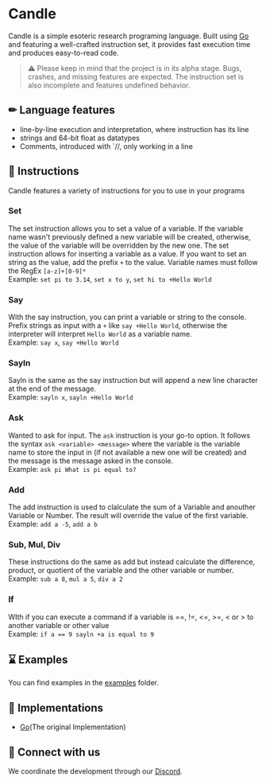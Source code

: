 # Candle
Candle is a simple esoteric research programing language. Built using [Go](https://go.dev) and featuring a well-crafted instruction set, it provides fast execution time and produces easy-to-read code.

> ⚠️ Please keep in mind that the project is in its alpha stage. Bugs, crashes, and missing features are expected. The instruction set is also incomplete and features undefined behavior.

## ✏ Language features
- line-by-line execution and interpretation, where instruction has its line
- strings and 64-bit float as datatypes
- Comments, introduced with `//, only working in a line

## 📎 Instructions
Candle features a variety of instructions for you to use in your programs

### Set
The set instruction allows you to set a value of a variable. If the variable name wasn't previously defined a new variable will be created, otherwise, the value of the variable will be overridden by the new one. The set instruction allows for inserting a variable as a value.
If you want to set an string as the value, add the prefix `+` to the value. Variable names must follow the RegEx `[a-z]+[0-9]*`
<br />
Example: `set pi to 3.14`, `set x to y`, `set hi to +Hello World`

### Say
With the say instruction, you can print a variable or string to the console. Prefix strings as input with a `+` like `say +Hello World`, otherwise the interpreter will interpret `Hello World` as a variable name.
<br />
Example: `say x`, `say +Hello World`

### Sayln
Sayln is the same as the say instruction but will append a new line character at the end of the message.
<br />
Example: `sayln x`, `sayln +Hello World`

### Ask
Wanted to ask for input. The `ask` instruction is your go-to option. It follows the syntax `ask <variable> <message>` where the variable is the variable name to store the input in (if not available a new one will be created) and the message is the message asked in the console.
<br />
Example: `ask pi What is pi equal to?`

### Add
The add instruction is used to clalculate the sum of a Variable and anouther Variable or Number.
The result will override the value of the first variable.
<br />
Example: `add a -5`, `add a b`

### Sub, Mul, Div
These instructions do the same as add but instead calculate the difference, product, or quotient of the variable and the other variable or number.
<br />
Example: `sub a 8`, `mul a 5`, `div a 2`

### If
WIth if you can execute a command if a variable is ==, !=, <=, >=, < or > to another variable or other value
<br />
Example: `if a == 9 sayln +a is equal to 9`

## ⌛ Examples
You can find examples in the [examples](https://github.com/Amiraxoba/Candle/tree/v2/examples) folder.

## 📝 Implementations
* [Go](https://github.com/Amiraxoba/Candle/tree/go)(The original Implementation)

## 🚢 Connect with us
We coordinate the development through our [Discord](https://discord.gg/sFaZtaSX9j).